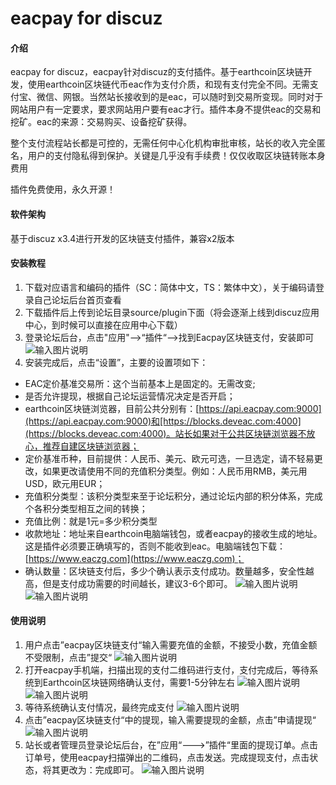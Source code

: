 # eacpay for discuz

#### 介绍
eacpay for discuz，eacpay针对discuz的支付插件。基于earthcoin区块链开发，使用earthcoin区块链代币eac作为支付介质，和现有支付完全不同。无需支付宝、微信、网银。当然站长接收到的是eac，可以随时到交易所变现。同时对于网站用户有一定要求，要求网站用户要有eac才行。插件本身不提供eac的交易和挖矿。eac的来源：交易购买、设备挖矿获得。

整个支付流程站长都是可控的，无需任何中心化机构审批审核，站长的收入完全匿名，用户的支付隐私得到保护。关键是几乎没有手续费！仅仅收取区块链转账本身费用

插件免费使用，永久开源！

#### 软件架构
基于discuz x3.4进行开发的区块链支付插件，兼容x2版本


#### 安装教程

1.  下载对应语言和编码的插件（SC：简体中文，TS：繁体中文），关于编码请登录自己论坛后台首页查看
2.  下载插件后上传到论坛目录source/plugin下面（将会逐渐上线到discuz应用中心，到时候可以直接在应用中心下载）
3.  登录论坛后台，点击"应用"-->“插件“-->找到Eacpay区块链支付，安装即可
![输入图片说明](https://images.gitee.com/uploads/images/2021/1024/161605_c1926bf8_5105092.png "1.png")
4.  安装完成后，点击“设置”，主要的设置项如下：
- EAC定价基准交易所：这个当前基本上是固定的。无需改变;
- 是否允许提现，根据自己论坛运营情况决定是否开启；
- earthcoin区块链浏览器，目前公共分别有：[https://api.eacpay.com:9000](https://api.eacpay.com:9000)和[https://blocks.deveac.com:4000](https://blocks.deveac.com:4000)。站长如果对于公共区块链浏览器不放心，推荐自建区块链浏览器；
- 定价基准币种，目前提供：人民币、美元、欧元可选，一旦选定，请不轻易更改，如果更改请使用不同的充值积分类型。例如：人民币用RMB，美元用USD，欧元用EUR；
- 充值积分类型：该积分类型来至于论坛积分，通过论坛内部的积分体系，完成个各积分类型相互之间的转换；
- 充值比例：就是1元=多少积分类型
- 收款地址：地址来自earthcoin电脑端钱包，或者eacpay的接收生成的地址。这是插件必须要正确填写的，否则不能收到eac。电脑端钱包下载：[https://www.eaczg.com](https://www.eaczg.com)；
- 确认数量：区块链支付后，多少个确认表示支付成功。数量越多，安全性越高，但是支付成功需要的时间越长，建议3-6个即可。
![输入图片说明](https://images.gitee.com/uploads/images/2021/1024/161624_f7145d54_5105092.png "2.png")
![输入图片说明](https://images.gitee.com/uploads/images/2021/1024/161642_6e0a7371_5105092.png "3.png")
#### 使用说明

1.  用户点击”eacpay区块链支付“输入需要充值的金额，不接受小数，充值金额不受限制，点击”提交“
![输入图片说明](https://images.gitee.com/uploads/images/2021/1024/164600_321640e9_5105092.png "1.png")
2.  打开eacpay手机端，扫描出现的支付二维码进行支付，支付完成后，等待系统到Earthcoin区块链网络确认支付，需要1-5分钟左右
![输入图片说明](https://images.gitee.com/uploads/images/2021/1118/210312_0f6bf6da_5105092.png "截屏2021-11-18 20.53.28.png")
![输入图片说明](https://images.gitee.com/uploads/images/2021/1024/164652_47afc0a4_5105092.jpeg "3.jpeg")
3.  等待系统确认支付情况，最终完成支付
![输入图片说明](https://images.gitee.com/uploads/images/2021/1118/210350_c90b5309_5105092.png "截屏2021-11-18 20.58.33.png")
4.  点击”eacpay区块链支付“中的提现，输入需要提现的金额，点击”申请提现“
![输入图片说明](https://images.gitee.com/uploads/images/2021/1024/165015_d1188dd2_5105092.png "6.png")
5.  站长或者管理员登录论坛后台，在”应用“--->”插件“里面的提现订单。点击订单号，使用eacpay扫描弹出的二维码，点击发送。完成提现支付，点击状态，将其更改为：完成即可。
![输入图片说明](https://images.gitee.com/uploads/images/2021/1024/161659_08546a23_5105092.png "截屏2021-10-24 16.06.55.png")
